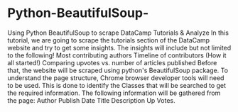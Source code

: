 # Python-BeautifulSoup-
Using Python BeautifulSoup to scrape DataCamp Tutorials &amp; Analyze  In this tutorial, we are going to scrape the tutorials section of the DataCamp website and try to get some insights. The insights will include but not limited to the following! Most contributing authors Timeline of contributors (How it all started!) Comparing upvotes vs. number of articles published Before that, the website will be scraped using python's BeautifulSoup package. To understand the page structure, Chrome browser developer tools will need to be used. This is done to identify the Classes that will be searched to get the required information. The following information will be gathered from the page: Author Publish Date Title Description Up Votes.
